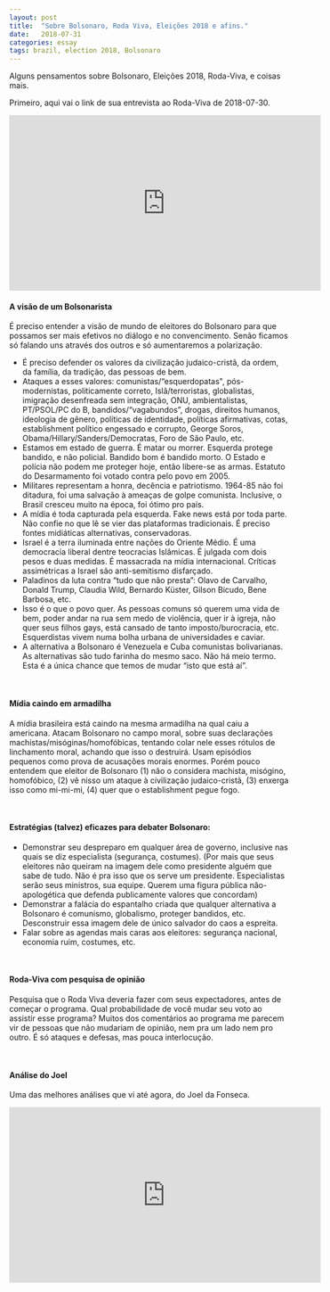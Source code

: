 ```yaml
---
layout: post
title:  "Sobre Bolsonaro, Roda Viva, Eleições 2018 e afins."
date:   2018-07-31
categories: essay
tags: brazil, election 2018, Bolsonaro
---
```


Alguns pensamentos sobre Bolsonaro, Eleições 2018, Roda-Viva, e coisas mais.

Primeiro, aqui vai o link de sua entrevista ao Roda-Viva de 2018-07-30.
<iframe width="560" height="315" src="https://www.youtube.com/embed/lDL59dkeTi0" frameborder="0" allow="autoplay; encrypted-media" allowfullscreen></iframe>

<br>

#### __A visão de um Bolsonarista__
É preciso entender a visão de mundo de eleitores do Bolsonaro para que possamos ser mais efetivos no diálogo e no convencimento. Senão ficamos só falando uns  através dos outros e só aumentaremos a polarização.
- É preciso defender os valores da civilização judaico-cristã, da ordem, da família, da tradição, das pessoas de bem.
- Ataques a esses valores: comunistas/“esquerdopatas", pós-modernistas, politicamente correto, Islã/terroristas, globalistas, imigração desenfreada sem integração, ONU, ambientalistas, PT/PSOL/PC do B, bandidos/“vagabundos”, drogas, direitos humanos, ideologia de gênero, políticas de identidade, políticas afirmativas, cotas, establishment político engessado e corrupto, George Soros, Obama/Hillary/Sanders/Democratas, Foro de São Paulo, etc.
- Estamos em estado de guerra. É matar ou morrer. Esquerda protege bandido, e não policial. Bandido bom é bandido morto. O Estado e polícia não podem me proteger hoje, então libere-se as armas. Estatuto do Desarmamento foi votado contra pelo povo em 2005.
- Militares representam a honra, decência e patriotismo. 1964-85 não foi ditadura, foi uma salvação à ameaças de golpe comunista. Inclusive, o Brasil cresceu muito na época, foi ótimo pro país.
- A mídia é toda capturada pela esquerda. Fake news está por toda parte. Não confie no que lê se vier das plataformas tradicionais. É preciso fontes midiáticas alternativas, conservadoras.
- Israel é a terra iluminada entre nações do Oriente Médio. É uma democracia liberal dentre teocracias Islâmicas. É julgada com dois pesos e duas medidas. É massacrada na mídia internacional. Críticas assimétricas a Israel são anti-semitismo disfarçado.
- Paladinos da luta contra “tudo que não presta”: Olavo de Carvalho, Donald Trump, Claudia Wild, Bernardo Küster, Gilson Bicudo, Bene Barbosa, etc.
- Isso é o que o povo quer. As pessoas comuns só querem uma vida de bem, poder andar na rua sem medo de violência, quer ir à igreja, não quer seus filhos gays, está cansado de tanto imposto/burocracia, etc. Esquerdistas vivem numa bolha urbana de universidades e caviar.
- A alternativa a Bolsonaro é Venezuela e Cuba comunistas bolivarianas. As alternativas são tudo farinha do mesmo saco. Não há meio termo. Esta é a única chance que temos de mudar “isto que está aí”.

<br>

#### __Mídia caindo em armadilha__
A mídia brasileira está caindo na mesma armadilha na qual caiu a americana. Atacam Bolsonaro no campo moral, sobre suas declarações machistas/misóginas/homofóbicas, tentando colar nele esses rótulos de linchamento moral, achando que isso o destruirá. Usam episódios pequenos como prova de acusações morais enormes. Porém pouco entendem que eleitor de Bolsonaro (1) não o considera machista, misógino, homofóbico, (2) vê nisso um ataque à civilização judaico-cristã, (3) enxerga isso como mi-mi-mi, (4) quer que o establishment pegue fogo.

<br>

#### __Estratégias (talvez) eficazes para debater Bolsonaro:__
- Demonstrar seu despreparo em qualquer área de governo, inclusive nas quais se diz especialista (segurança, costumes). (Por mais que seus eleitores não queiram na imagem dele como presidente alguém que sabe de tudo. Não é pra isso que os serve um presidente. Especialistas serão seus ministros, sua equipe. Querem uma figura pública não-apologética que defenda publicamente valores que concordam)
- Demonstrar a falácia do espantalho criada que qualquer alternativa a Bolsonaro é comunismo, globalismo, proteger bandidos, etc. Desconstruir essa imagem dele de único salvador do caos a espreita.
- Falar sobre as agendas mais caras aos eleitores: segurança nacional, economia ruim, costumes, etc.

<br>

#### __Roda-Viva com pesquisa de opinião__
Pesquisa que o Roda Viva deveria fazer com seus expectadores, antes de começar o programa.
Qual probabilidade de você mudar seu voto ao assistir esse programa?
Muitos dos comentários ao programa me parecem vir de pessoas que não mudariam de opinião, nem pra um lado nem pro outro. É só ataques e defesas, mas pouca interlocução.

<br>

#### __Análise do Joel__
Uma das melhores análises que vi até agora, do Joel da Fonseca.
<iframe width="560" height="315" src="https://www.youtube.com/embed/4emuRhZI55o" frameborder="0" allow="autoplay; encrypted-media" allowfullscreen></iframe>
